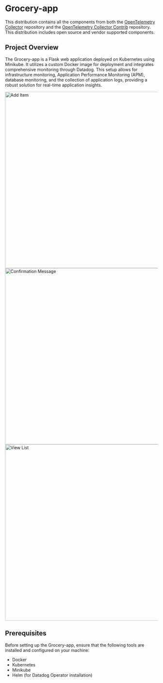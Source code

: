 # Grocery-app

This distribution contains all the components from both the [OpenTelemetry Collector](https://github.com/open-telemetry/opentelemetry-collector) repository and the [OpenTelemetry Collector Contrib](https://github.com/open-telemetry/opentelemetry-collector-contrib) repository. This distribution includes open source and vendor supported components.

## Project Overview
The Grocery-app is a Flask web application deployed on Kubernetes using Minikube. It utilizes a custom Docker image for deployment and integrates comprehensive monitoring through Datadog. This setup allows for infrastructure monitoring, Application Performance Monitoring (APM), database monitoring, and the collection of application logs, providing a robust solution for real-time application insights.

<img width="581" alt="Add Item" src="https://github.com/user-attachments/assets/7e5854af-7fea-4c51-b4fc-b0fe4fe959e3"><img width="581" alt="Confirmation Message" src="https://github.com/user-attachments/assets/dbd257f1-f29c-4967-a783-53ee4d0bfe9e"><img width="581" alt="View List" src="https://github.com/user-attachments/assets/0890d539-9753-42bc-8d65-eae6ec42dfee">



## Prerequisites
Before setting up the Grocery-app, ensure that the following tools are installed and configured on your machine:
- Docker
- Kubernetes
- Minikube
- Helm (for Datadog Operator installation)

